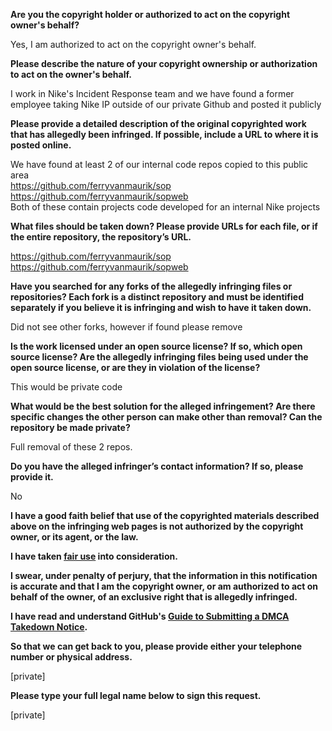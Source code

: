 **Are you the copyright holder or authorized to act on the copyright owner's behalf?**

Yes, I am authorized to act on the copyright owner's behalf.

**Please describe the nature of your copyright ownership or authorization to act on the owner's behalf.**

I work in Nike's Incident Response team and we have found a former employee taking Nike IP outside of our private Github and posted it publicly

**Please provide a detailed description of the original copyrighted work that has allegedly been infringed. If possible, include a URL to where it is posted online.**

We have found at least 2 of our internal code repos copied to this public area   
https://github.com/ferryvanmaurik/sop  
https://github.com/ferryvanmaurik/sopweb  
Both of these contain projects code developed for an internal Nike projects

**What files should be taken down? Please provide URLs for each file, or if the entire repository, the repository’s URL.**

https://github.com/ferryvanmaurik/sop  
https://github.com/ferryvanmaurik/sopweb

**Have you searched for any forks of the allegedly infringing files or repositories? Each fork is a distinct repository and must be identified separately if you believe it is infringing and wish to have it taken down.**

Did not see other forks, however if found please remove

**Is the work licensed under an open source license? If so, which open source license? Are the allegedly infringing files being used under the open source license, or are they in violation of the license?**

This would be private code

**What would be the best solution for the alleged infringement? Are there specific changes the other person can make other than removal? Can the repository be made private?**

Full removal of these 2 repos.

**Do you have the alleged infringer’s contact information? If so, please provide it.**

No

**I have a good faith belief that use of the copyrighted materials described above on the infringing web pages is not authorized by the copyright owner, or its agent, or the law.**

**I have taken <a href="https://www.lumendatabase.org/topics/22">fair use</a> into consideration.**

**I swear, under penalty of perjury, that the information in this notification is accurate and that I am the copyright owner, or am authorized to act on behalf of the owner, of an exclusive right that is allegedly infringed.**

**I have read and understand GitHub's <a href="https://help.github.com/articles/guide-to-submitting-a-dmca-takedown-notice/">Guide to Submitting a DMCA Takedown Notice</a>.**

**So that we can get back to you, please provide either your telephone number or physical address.**

[private]

**Please type your full legal name below to sign this request.**

[private]
